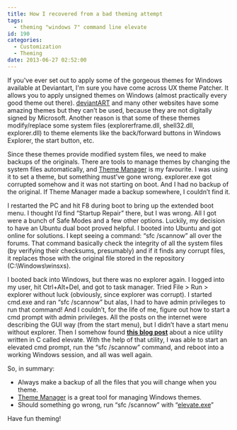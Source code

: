 ```yaml
---
title: How I recovered from a bad theming attempt
tags:
  - theming "windows 7" command line elevate
id: 190
categories:
  - Customization
  - Theming
date: 2013-06-27 02:52:00
---
```


If you've ever set out to apply some of the gorgeous themes for Windows available at Deviantart, I'm sure you have come across UX theme Patcher. It allows you to apply unsigned themes on Windows (almost practically every good theme out there). [deviantART](http://browse.deviantart.com/customization/skins/windows7/visualstyle/ "Visual Styles for Windows 7 at deviantART") and many other websites have some amazing themes but they can’t be used, because they are not digitally signed by Microsoft. Another reason is that some of these themes modify/replace some system files (explorerframe.dll, shell32.dll, explorer.dll) to theme elements like the back/forward buttons in Windows Explorer, the start button, etc.

Since these themes provide modified system files, we need to make backups of the originals. There are tools to manage themes by changing the system files automatically, and [Theme Manager](http://bickelk.deviantart.com/art/Theme-Manager-Windows-7-176165228 "Theme Manager for WIndows 7 by bicklec at deviantART") is my favourite. I was using it to set a theme, but something must’ve gone wrong. explorer.exe got corrupted somehow and it was not starting on boot. And I had no backup of the original. If Theme Manager made a backup somewhere, I couldn’t find it.

I restarted the PC and hit F8 during boot to bring up the extended boot menu. I thought I’d find “Startup Repair” there, but I was wrong. All I got were a bunch of Safe Modes and a few other options. Luckily, my decision to have an Ubuntu dual boot proved helpful. I booted into Ubuntu and got online for solutions. I kept seeing a command: “sfc /scannow” all over the forums. That command basically check the integrity of all the system files (by verifying their checksums, presumably) and if it finds any corrupt files, it replaces those with the original file stored in the repository (C:\Windows\winsxs).

I booted back into Windows, but there was no explorer again. I logged into my user, hit Ctrl+Alt+Del, and got to task manager. Tried File > Run > explorer without luck (obviously, since explorer was corrupt). I started cmd.exe and ran “sfc /scannow” but alas, I had to have admin privileges to run that command! And I couldn’t, for the life of me, figure out how to start a cmd prompt with admin privileges. All the posts on the internet were describing the GUI way (from the start menu), but I didn’t have a start menu without explorer. Then I somehow found **[this blog post](http://jpassing.com/2007/12/08/launch-elevated-processes-from-the-command-line/)** about a nice utility written in C called elevate. With the help of that utility, I was able to start an elevated cmd prompt, run the “sfc /scannow” command, and reboot into a working Windows session, and all was well again.

So, in summary:

  * Always make a backup of all the files that you will change when you theme.
  * [Theme Manager](http://bickelk.deviantart.com/art/Theme-Manager-Windows-7-176165228 "Theme Manager for WIndows 7 by bicklec at deviantART") is a great tool for managing Windows themes.
  * Should something go wrong, run “sfc /scannow” with “[elevate.exe](http://jpassing.com/2007/12/08/launch-elevated-processes-from-the-command-line/)”

Have fun theming!
